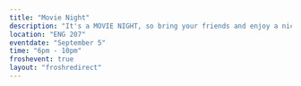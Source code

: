 ```yaml
---
title: "Movie Night"
description: "It's a MOVIE NIGHT, so bring your friends and enjoy a nice evening with us! All ESS members will get free pizza while supplies last!"
location: "ENG 207"
eventdate: "September 5"
time: "6pm - 10pm"
froshevent: true
layout: "froshredirect"
---
```

